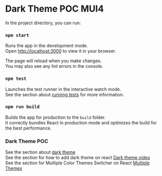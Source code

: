 # Dark Theme POC MUI4
In the project directory, you can run:

### `npm start`

Runs the app in the development mode.\
Open [http://localhost:3000](http://localhost:3000) to view it in your browser.

The page will reload when you make changes.\
You may also see any lint errors in the console.

### `npm test`

Launches the test runner in the interactive watch mode.\
See the section about [running tests](https://facebook.github.io/create-react-app/docs/running-tests) for more information.

### `npm run build`

Builds the app for production to the `build` folder.\
It correctly bundles React in production mode and optimizes the build for the best performance.

### Dark Theme POC

See the section about [dark theme](https://v4.mui.com/customization/palette/#dark-mode)\
See the section for how to add dark theme on react [Dark theme video](https://www.youtube.com/watch?v=h4NB_Oc72m0)\
See the section for Multiple Color Themes Switcher on React [Multiple Themes](https://www.youtube.com/watch?v=VMF1i5I2imE&t=182s)
